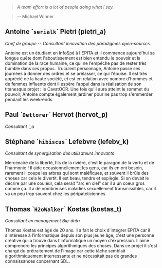 > *A team effort is a lot of people doing what I say.*

> -- Michael Winner

## Antoine \``serialk`\` Pietri (pietri\_a)
*Chef de groupe -- Consultant innovation des paradigmes open-sources*

Antoine est un étudiant en InfoSpé à l'EPITA et il commence aujourd'hui sa
longue quête dont l'aboutissement est bien entendu le pouvoir et la domination
de la race humaine, ce qui ne l'empêche pas de rester très humble dans ses
propos. Truculent personnage, Antoine passe ses journées à donner des ordres et
se prélasser, ce qui l'épuise.  Il est très apprécié de la haute société, et
est en relation avec nombre d'hommes et de femmes influents dont il espère
l'appui dans la réalisation de son titanesque projet : le CavatOCR. Une fois
qu'il aura atteint le sommet du pouvoir, Antoine compte également jardiner pour
ne pas trop s'emmerder pendant les week-ends.

## Paul \``Dettorer`\` Hervot (hervot\_p)

*Consultant '_a*


## Stéphane \``hibiscus`\` Lefebvre (lefebv\_k)

*Consultant de synergisation des utilisateurs innovants*

Mercenaire de la liberté, fils de la rivière, c'est le paragon de la vertu et
de l'harmonie ! Il aide occasionnellement les gens, car ils en ont besoin,
rarement il coupe les arbres qui sont maléfiques, et souvent il brûle des
choses car cela le divertit. Il est beau, tendre et espiègle. Si on devait le
décrire par une couleur, cela serait "arc en ciel" car il a un coeur gros comme
ça. Il a de nombreuses maladies sexuellement transmissibles, car il va un peu
trop souvent chez les péripateticiennes.


## Thomas \``H2oWalker`\` Kostas (kostas\_t)

*Consultant en management Big-data*

Thomas Kostas est âgé de 20 ans. Il a fait le choix d'intégrer EPITA car il
s'intéresse à l'informatique depuis son plus jeune âge, c'est une personne
créative qui a trouvé dans l'informatique un moyen d'expression. Il aime
comprendre les principes algorithmiques des choses. Dans ce projet il s'est
chargé du prétraitement de l'image car cette tâche semblait algorithmiquement
interressante et ne nécessitait pas de grandes connaissances concernant SDL.

